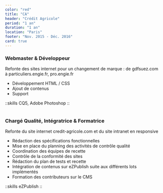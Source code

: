 ```yaml
---
color: "red"
title: "CA"
header: "Crédit Agricole"
period: "1 an"
duration: "1 an"
location: "Paris"
footer: "Nov. 2015 - Déc. 2016"
card: true
---
```


### Webmaster & Développeur

Refonte des sites internet pour un changement de marque : de gdfsuez.com à particuliers.engie.fr, pro.engie.fr

- Développement HTML / CSS
- Ajout de contenus
- Support

::skills
CQ5, Adobe Photoshop
::
<br/><br/>

### Chargé Qualité, Intégratrice & Formatrice

Refonte du site internet credit-agricole.com et du site intranet en responsive

- Rédaction des spécifications fonctionnelles
- Mise en place du planning des activités de contrôle qualité
- Coordination des équipes de recette
- Contrôle de la conformité des sites
- Rédaction du plan de tests et recette
- Intégration de contenus sur eZPublish suite aux différents lots implémentés
- Formation des contributeurs sur le CMS

::skills
eZPublish
::

